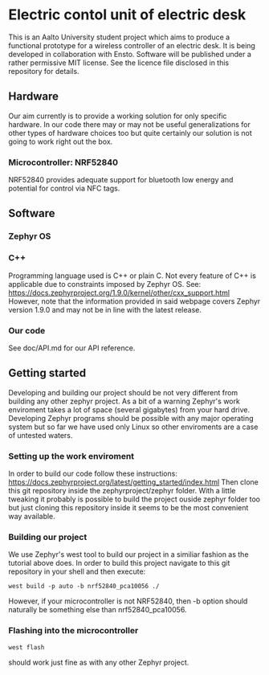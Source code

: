 # Electric contol unit of electric desk
This is an Aalto University student project which aims to produce a functional prototype for a wireless controller of an electric desk. It is being developed in collaboration with Ensto. Software will be published under a rather permissive MIT license. See the licence file disclosed in this repository for details.
## Hardware
Our aim currently is to provide a working solution for only specific hardware. In our code there may or may not be useful generalizations for other types of hardware choices too but quite certainly our solution is not going to work right out the box.
### Microcontroller: NRF52840
NRF52840 provides adequate support for bluetooth low energy and potential for control via NFC tags.
## Software

### Zephyr OS

### C++
Programming language used is C++ or plain C. Not every feature of C++ is applicable due to constraints imposed by Zephyr OS.
See: https://docs.zephyrproject.org/1.9.0/kernel/other/cxx_support.html
However, note that the information provided in said webpage covers Zephyr version 1.9.0 and may not be in line with the latest release.
### Our code
See doc/API.md for our API reference.
## Getting started
Developing and building our project should be not very different from building any other zephyr project. As a bit of a warning Zephyr's work enviroment takes a lot of space (several gigabytes) from your hard drive. Developing Zephyr programs should be possible with any major operating system but so far we have used only Linux so other enviroments are a case of untested waters.
### Setting up the work enviroment
In order to build our code follow these instructions:
https://docs.zephyrproject.org/latest/getting_started/index.html
Then clone this git repository inside the zephyrproject/zephyr folder. With a little tweaking it probably is possible to build the project ouside zephyr folder too but just cloning this repository inside it seems to be the most convenient way available.
### Building our project
We use Zephyr's west tool to build our project in a similiar fashion as the tutorial above does. In order to build this project navigate to this git repository in your shell and then execute:
```
west build -p auto -b nrf52840_pca10056 ./
```

However, if your microcontroller is not NRF52840, then -b option should naturally be something else than nrf52840_pca10056.
### Flashing into the microcontroller
```
west flash
```
should work just fine as with any other Zephyr project.
